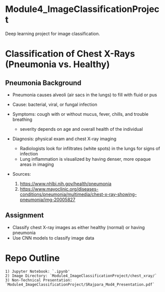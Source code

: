 # Module4_ImageClassificationProject
Deep learning project for image classification.

# Classification of Chest X-Rays (Pneumonia vs. Healthy)
## Pneumonia Background
- Pneumonia causes alveoli (air sacs in the lungs) to fill with fluid or pus
- Cause: bacterial, viral, or fungal infection
- Symptoms: cough with or without mucus, fever, chills, and trouble breathing
    - severity depends on age and overall health of the individual 
- Diagnosis: physical exam and chest X-ray imaging
    - Radiologists look for infiltrates (white spots) in the lungs for signs of infection
    - Lung inflammation is visualized by having denser, more opaque areas in imaging

- Sources: 
    1) https://www.nhlbi.nih.gov/health/pneumonia
    2) https://www.mayoclinic.org/diseases-conditions/pneumonia/multimedia/chest-x-ray-showing-pneumonia/img-20005827

## Assignment
- Classify chest X-ray images as either healthy (normal) or having pneumonia
- Use CNN models to classify image data

# Repo Outline
	1) Jupyter Notebook: `.ipynb'
	2) Image Directory: `Module4_ImageClassificationProject/chest_xray/` 
	3) Non-Technical Presentation: `Module4_ImageClassificationProject/SRajpara_Mod4_Presentation.pdf`
